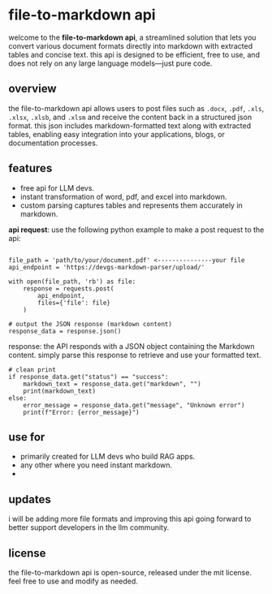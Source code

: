 # file-to-markdown api

welcome to the **file-to-markdown api**, a streamlined solution that lets you convert various document formats directly into markdown with extracted tables and concise text. this api is designed to be efficient, free to use, and does not rely on any large language models—just pure code.

## overview

the file-to-markdown api allows users to post files such as `.docx`, `.pdf`, `.xls`, `.xlsx`, `.xlsb`, and `.xlsm` and receive the content back in a structured json format. this json includes markdown-formatted text along with extracted tables, enabling easy integration into your applications, blogs, or documentation processes.

## features

- free api for LLM devs.
- instant transformation of word, pdf, and excel into markdown.
- custom parsing captures tables and represents them accurately in markdown.

**api request**: use the following python example to make a post request to the api:

```import requests

file_path = 'path/to/your/document.pdf' <---------------your file
api_endpoint = 'https://devgs-markdown-parser/upload/'

with open(file_path, 'rb') as file:
    response = requests.post(
        api_endpoint,
        files={'file': file}
    )

# output the JSON response (markdown content)
response_data = response.json()
```

response: the API responds with a JSON object containing the Markdown content. simply parse this response to retrieve and use your formatted text.

```
# clean print
if response_data.get("status") == "success":
    markdown_text = response_data.get("markdown", "")
    print(markdown_text)
else:
    error_message = response_data.get("message", "Unknown error")
    print(f"Error: {error_message}")
```

## use for

- primarily created for LLM devs who build RAG apps.
- any other where you need instant markdown.
- 
## updates

i will be adding more file formats and improving this api going forward to better support developers in the llm community.

## license

the file-to-markdown api is open-source, released under the mit license. feel free to use and modify as needed.
